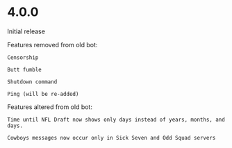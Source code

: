 #   4.0.0
Initial release

Features removed from old bot:

    Censorship

    Butt fumble

    Shutdown command

    Ping (will be re-added)


Features altered from old bot:

    Time until NFL Draft now shows only days instead of years, months, and days. 

    Cowboys messages now occur only in Sick Seven and Odd Squad servers
